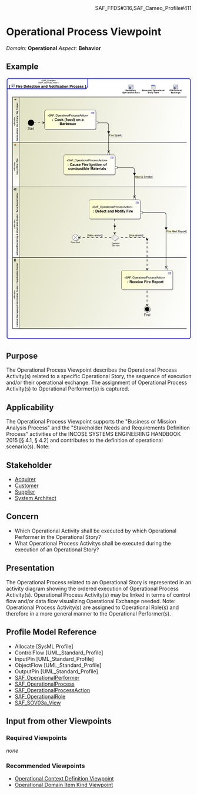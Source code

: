 <div align="right">SAF_FFDS#316,SAF_Cameo_Profile#411</div>

# Operational Process Viewpoint
*Domain:* **Operational** *Aspect:* **Behavior**
## Example
![Fire Detection and Notification Process](../diagrams/Fire-Detection-and-Notification-Process.svg)
## Purpose
The Operational Process Viewpoint describes the Operational Process Activity(s) related to a specific Operational Story, the sequence of execution and/or their operational exchange. The assignment of Operational Process Activity(s) to Operational Performer(s) is captured.
## Applicability
The Operational Process Viewpoint supports the "Business or Mission Analysis Process" and the "Stakeholder Needs and Requirements Definition Process" activities of the INCOSE SYSTEMS ENGINEERING HANDBOOK 2015 [§ 4.1, § 4.2] and contributes to the definition of operational scenario(s).
Note:
## Stakeholder
* [Acquirer](../stakeholders.md#Acquirer)
* [Customer](../stakeholders.md#Customer)
* [Supplier](../stakeholders.md#Supplier)
* [System Architect](../stakeholders.md#System-Architect)
## Concern
* Which Operational Activity shall be executed by which Operational Performer in the Operational Story?
* What Operational Process Activitys shall be executed during the execution of an Operational Story?
## Presentation
The Operational Process related to an Operational Story is represented in an activity diagram showing the ordered execution of Operational Process Activity(s). Operational Process Activity(s) may be linked in terms of control flow and/or data flow visualizing Operational Exchange needed. 
Note: Operational Process Activity(s) are assigned to Operational Role(s) and therefore in a more general manner to the Operational Performer(s).

## Profile Model Reference
* Allocate [SysML Profile]
* ControlFlow [UML_Standard_Profile]
* InputPin [UML_Standard_Profile]
* ObjectFlow [UML_Standard_Profile]
* OutputPin [UML_Standard_Profile]
* [SAF_OperationalPerformer](../stereotypes.md#SAF_OperationalPerformer)
* [SAF_OperationalProcess](../stereotypes.md#SAF_OperationalProcess)
* [SAF_OperationalProcessAction](../stereotypes.md#SAF_OperationalProcessAction)
* [SAF_OperationalRole](../stereotypes.md#SAF_OperationalRole)
* [SAF_SOV03a_View](../stereotypes.md#SAF_SOV03a_View)
## Input from other Viewpoints
### Required Viewpoints
*none*
### Recommended Viewpoints
* [Operational Context Definition Viewpoint](Operational-Context-Definition-Viewpoint.md)
* [Operational Domain Item Kind Viewpoint](Operational-Domain-Item-Kind-Viewpoint.md)
